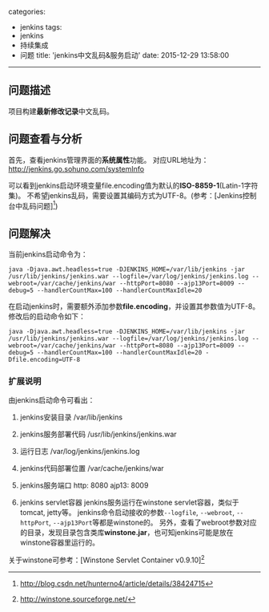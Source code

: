 categories:
  - jenkins
tags:
  - jenkins
  - 持续集成
  - 问题
title: 'jenkins中文乱码&服务启动'
date: 2015-12-29 13:58:00
---


## 问题描述
项目构建**最新修改记录**中文乱码。


## 问题查看与分析
首先，查看jenkins管理界面的**系统属性**功能。
对应URL地址为：http://jenkins.go.sohuno.com/systemInfo

可以看到jenkins启动环境变量file.encoding值为默认的**ISO-8859-1**(Latin-1字符集)。
不希望jenkins乱码，需要设置其编码方式为UTF-8。(参考：[Jenkins控制台中乱码问题][^1])


## 问题解决
当前jenkins启动命令为：
``` shell
java -Djava.awt.headless=true -DJENKINS_HOME=/var/lib/jenkins -jar /usr/lib/jenkins/jenkins.war --logfile=/var/log/jenkins/jenkins.log --webroot=/var/cache/jenkins/war --httpPort=8080 --ajp13Port=8009 --debug=5 --handlerCountMax=100 --handlerCountMaxIdle=20
```

在启动jenkins时，需要额外添加参数**file.encoding**，并设置其参数值为UTF-8。
修改后的启动命令如下：
``` shell
java -Djava.awt.headless=true -DJENKINS_HOME=/var/lib/jenkins -jar /usr/lib/jenkins/jenkins.war --logfile=/var/log/jenkins/jenkins.log --webroot=/var/cache/jenkins/war --httpPort=8080 --ajp13Port=8009 --debug=5 --handlerCountMax=100 --handlerCountMaxIdle=20 -Dfile.encoding=UTF-8
```


### 扩展说明
由jenkins启动命令可看出：

1. jenkins安装目录
/var/lib/jenkins

2. jenkins服务部署代码
/usr/lib/jenkins/jenkins.war

3. 运行日志
/var/log/jenkins/jenkins.log

4. jenkins代码部署位置
/var/cache/jenkins/war

5. jenkins服务端口
http: 8080
ajp13: 8009

6. jenkins servlet容器
jenkins服务运行在winstone servlet容器，类似于tomcat, jetty等。
jenkins命令启动接收的参数`--logfile`, `--webroot`, `--httpPort`, `--ajp13Port`等都是winstone的。
另外，查看了webroot参数对应的目录，发现目录包含类库**winstone.jar**，也可知jenkins可能是放在winstone容器里运行的。

关于winstone可参考：[Winstone Servlet Container v0.9.10][^6]



[^1]: http://blog.csdn.net/hunterno4/article/details/38424715
[^2]: http://lee2013.iteye.com/blog/2108612
[^3]: http://zhidao.baidu.com/question/177248555728533364.html
[^4]: http://lee2013.iteye.com/blog/2108612
[^5]: http://www.xuebuyuan.com/2108588.html
[^6]: http://winstone.sourceforge.net/

